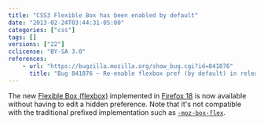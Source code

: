```yaml
---
title: "CSS3 Flexible Box has been enabled by default"
date: "2013-02-24T03:44:31-05:00"
categories: ["css"]
tags: []
versions: ["22"]
cclicense: "BY-SA 3.0"
references:
    - url: "https://bugzilla.mozilla.org/show_bug.cgi?id=841876"
      title: "Bug 841876 – Re-enable flexbox pref (by default) in release builds"
---
```

The new [Flexible Box (flexbox)](https://developer.mozilla.org/docs/Web/Guide/CSS/Flexible_boxes) implemented in [Firefox 18](https://developer.mozilla.org/docs/Firefox_18_for_developers) is now available without having to edit a hidden preference. Note that it's not compatible with the traditional prefixed implementation such as [`-moz-box-flex`](https://developer.mozilla.org/docs/Web/CSS/-moz-box-flex).
